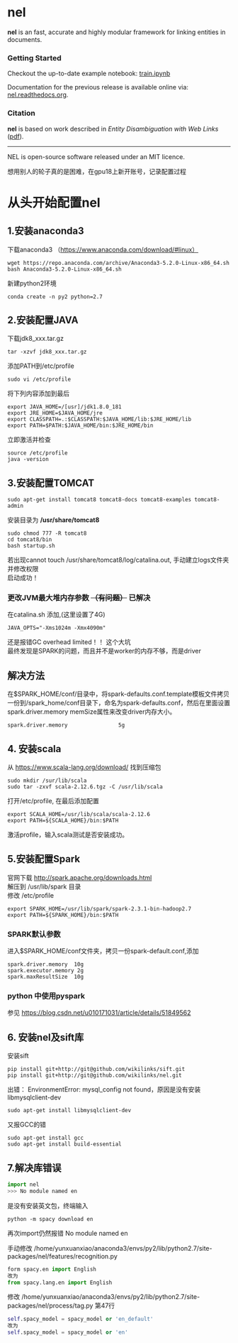 nel
======================

__nel__ is an fast, accurate and highly modular framework for linking entities in documents.

### Getting Started

Checkout the up-to-date example notebook: [train.ipynb](notebooks/train.ipynb)

Documentation for the previous release is available online via: [nel.readthedocs.org](http://nel.readthedocs.org/en/latest/).

### Citation

__nel__ is based on work described in *Entity Disambiguation with Web Links* ([pdf](http://aclweb.org/anthology/Q15-1011)).

----------------
NEL is open-source software released under an MIT licence.

想用别人的轮子真的是困难，在gpu18上新开账号，记录配置过程
# 从头开始配置nel
## 1.安装anaconda3
下载anaconda3 （https://www.anaconda.com/download/#linux）
```
wget https://repo.anaconda.com/archive/Anaconda3-5.2.0-Linux-x86_64.sh
bash Anaconda3-5.2.0-Linux-x86_64.sh
```
新建python2环境
```
conda create -n py2 python=2.7
```

## 2.安装配置JAVA
下载jdk8_xxx.tar.gz
```
tar -xzvf jdk8_xxx.tar.gz
```
添加PATH到/etc/profile
```
sudo vi /etc/profile
```
将下列内容添加到最后
```
export JAVA_HOME=/[usr]/jdk1.8.0_181
export JRE_HOME=$JAVA_HOME/jre
export CLASSPATH=.:$CLASSPATH:$JAVA_HOME/lib:$JRE_HOME/lib
export PATH=$PATH:$JAVA_HOME/bin:$JRE_HOME/bin
```
立即激活并检查
```
source /etc/profile
java -version
```

## 3.安装配置TOMCAT
```
sudo apt-get install tomcat8 tomcat8-docs tomcat8-examples tomcat8-admin
```
安装目录为 **/usr/share/tomcat8**
```
sudo chmod 777 -R tomcat8
cd tomcat8/bin
bash startup.sh
```
若出现cannot touch /usr/share/tomcat8/log/catalina.out, 手动建立logs文件夹并修改权限  
启动成功！

### 更改JVM最大堆内存参数 ~~**（有问题）**~~ 已解决

在catalina.sh 添加,(这里设置了4G) 
```
JAVA_OPTS="-Xms1024m -Xmx4090m"
```
还是报错GC overhead limited！！ 这个大坑  
最终发现是SPARK的问题，而且并不是worker的内存不够，而是driver

## 解决方法
在$SPARK_HOME/conf/目录中，将spark-defaults.conf.template模板文件拷贝一份到/spark_home/conf目录下，命名为spark-defaults.conf，然后在里面设置spark.driver.memory  memSize属性来改变driver内存大小。
```
spark.driver.memory                5g
```


## 4. 安装scala
从 https://www.scala-lang.org/download/ 找到压缩包
```
sudo mkdir /sur/lib/scala
sudo tar -zxvf scala-2.12.6.tgz -C /usr/lib/scala
```

打开/etc/profile, 在最后添加配置
```
export SCALA_HOME=/usr/lib/scala/scala-2.12.6
export PATH=${SCALA_HOME}/bin:$PATH
```
激活profile，输入scala测试是否安装成功。

## 5.安装配置Spark
官网下载 http://spark.apache.org/downloads.html   
解压到 /usr/lib/spark 目录  
修改 /etc/profile
```
export SPARK_HOME=/usr/lib/spark/spark-2.3.1-bin-hadoop2.7
export PATH=${SPARK_HOME}/bin:$PATH
```
### SPARK默认参数
进入$SPARK_HOME/conf文件夹，拷贝一份spark-default.conf,添加
```
spark.driver.memory  10g
spark.executor.memory 2g
spark.maxResultSize  10g
```


### python 中使用pyspark 
参见 https://blog.csdn.net/u010171031/article/details/51849562

## 6. 安装nel及sift库
安装sift
```
pip install git+http://git@github.com/wikilinks/sift.git
pip install git+http://git@github.com/wikilinks/nel.git
```
出错： EnvironmentError: mysql_config not found，原因是没有安装 libmysqlclient-dev
```
sudo apt-get install libmysqlclient-dev
```
又报GCC的错
```
sudo apt-get install gcc
sudo apt-get install build-essential
```

## 7.解决库错误
```python
import nel
>>> No module named en
```
是没有安装英文包，终端输入
```
python -m spacy download en
```
再次import仍然报错 No module named en  

手动修改 /home/yunxuanxiao/anaconda3/envs/py2/lib/python2.7/site-packages/nel/features/recognition.py
```python
form spacy.en import English
改为
from spacy.lang.en import English
```
修改 /home/yunxuanxiao/anaconda3/envs/py2/lib/python2.7/site-packages/nel/process/tag.py 第47行
```python
self.spacy_model = spacy_model or 'en_default'
改为
self.spacy_model = spacy_model or 'en'
```



